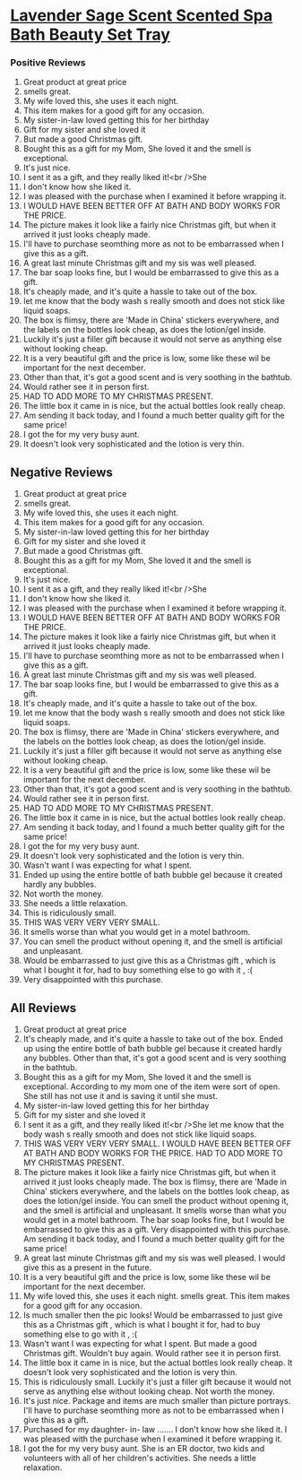 # [Lavender Sage Scent Scented Spa Bath Beauty Set Tray](https://products.checkmycream.com/products/Lavender-Sage-Scent-Scented-Spa-Bath-Beauty-Set-Tray.html)

### Positive Reviews

<ol>
      <li>Great product at great price</li>
      <li>smells great.</li>
      <li>My wife loved this, she uses it each night.</li>
      <li>This item makes for a good gift for any occasion.</li>
      <li>My sister-in-law loved getting this for her birthday</li>
      <li>Gift for my sister and she loved it</li>
      <li>But made a good Christmas gift.</li>
      <li>Bought this as a gift for my Mom, She loved it and the smell is exceptional.</li>
      <li>It&#x27;s just nice.</li>
      <li>I sent it as a gift, and they really liked it!&lt;br /&gt;She</li>
      <li>I don&#x27;t know how she liked it.  </li>
      <li>I was pleased with the purchase when I examined it before wrapping it.</li>
      <li>I WOULD HAVE BEEN BETTER OFF AT BATH AND BODY WORKS FOR THE PRICE.  </li>
      <li>The picture makes it look like a fairly nice Christmas gift, but when it arrived it just looks cheaply made.</li>
      <li>I&#x27;ll have to purchase seomthing more as not to be embarrassed when I give this as a gift.</li>
      <li>A great last minute Christmas gift and my sis was well pleased.</li>
      <li>The bar soap looks fine, but I would be embarrassed to give this as a gift.</li>
      <li>It&#x27;s cheaply made, and it&#x27;s quite a hassle to take out of the box.</li>
      <li>let me know that the body wash s really smooth and does not stick like liquid soaps.</li>
      <li>The box is flimsy, there are &#x27;Made in China&#x27; stickers everywhere, and the labels on the bottles look cheap, as does the lotion/gel inside.</li>
      <li>Luckily it&#x27;s just a filler gift because it would not serve as anything else without looking cheap.</li>
      <li>It is a very beautiful gift and the price is low, some like these wil be important for the next december.</li>
      <li>Other than that, it&#x27;s got a good scent and is very soothing in the bathtub.</li>
      <li>Would rather see it in person first.</li>
      <li>HAD TO ADD MORE TO MY CHRISTMAS PRESENT.</li>
      <li>The little box it came in is nice, but the actual bottles look really cheap.</li>
      <li>Am sending it back today, and I found a much better quality gift for the same price!</li>
      <li>I got the for my very busy aunt.</li>
      <li>It doesn&#x27;t look very sophisticated and the lotion is very thin.</li>
</ol>


<h2>Negative Reviews</h2>
<ol>
<li> Great product at great price</li>
<li> smells great.</li>
<li> My wife loved this, she uses it each night.</li>
<li> This item makes for a good gift for any occasion.</li>
<li> My sister-in-law loved getting this for her birthday</li>
<li> Gift for my sister and she loved it</li>
<li> But made a good Christmas gift.</li>
<li> Bought this as a gift for my Mom, She loved it and the smell is exceptional.</li>
<li> It&#x27;s just nice.</li>
<li> I sent it as a gift, and they really liked it!&lt;br /&gt;She</li>
<li> I don&#x27;t know how she liked it.  </li>
<li> I was pleased with the purchase when I examined it before wrapping it.</li>
<li> I WOULD HAVE BEEN BETTER OFF AT BATH AND BODY WORKS FOR THE PRICE.  </li>
<li> The picture makes it look like a fairly nice Christmas gift, but when it arrived it just looks cheaply made.</li>
<li> I&#x27;ll have to purchase seomthing more as not to be embarrassed when I give this as a gift.</li>
<li> A great last minute Christmas gift and my sis was well pleased.</li>
<li> The bar soap looks fine, but I would be embarrassed to give this as a gift.</li>
<li> It&#x27;s cheaply made, and it&#x27;s quite a hassle to take out of the box.</li>
<li> let me know that the body wash s really smooth and does not stick like liquid soaps.</li>
<li> The box is flimsy, there are &#x27;Made in China&#x27; stickers everywhere, and the labels on the bottles look cheap, as does the lotion/gel inside.</li>
<li> Luckily it&#x27;s just a filler gift because it would not serve as anything else without looking cheap.</li>
<li> It is a very beautiful gift and the price is low, some like these wil be important for the next december.</li>
<li> Other than that, it&#x27;s got a good scent and is very soothing in the bathtub.</li>
<li> Would rather see it in person first.</li>
<li> HAD TO ADD MORE TO MY CHRISTMAS PRESENT.</li>
<li> The little box it came in is nice, but the actual bottles look really cheap.</li>
<li> Am sending it back today, and I found a much better quality gift for the same price!</li>
<li> I got the for my very busy aunt.</li>
<li> It doesn&#x27;t look very sophisticated and the lotion is very thin.</li>
<li> Wasn&#x27;t want I was expecting for what I spent.</li>
<li> Ended up using the entire bottle of bath bubble gel because it created hardly any bubbles.</li>
<li> Not worth the money.</li>
<li> She needs a little relaxation.</li>
<li> This is ridiculously small.</li>
<li> THIS WAS VERY VERY VERY SMALL.  </li>
<li> It smells worse than what you would get in a motel bathroom.</li>
<li> You can smell the product without opening it, and the smell is artificial and unpleasant.</li>
<li> Would be embarrassed to just give this as a Christmas gift , which is what I bought it for, had to buy something else to go with it , :(</li>
<li> Very disappointed with this purchase.</li>
</ol>

<h2>All Reviews</h2>

<ol>
    <li> Great product at great price</li>
    <li> It&#x27;s cheaply made, and it&#x27;s quite a hassle to take out of the box. Ended up using the entire bottle of bath bubble gel because it created hardly any bubbles. Other than that, it&#x27;s got a good scent and is very soothing in the bathtub.</li>
    <li> Bought this as a gift for my Mom, She loved it and the smell is exceptional. According to my mom one of the item were sort of open. She still has not use it and is saving it until she must.</li>
    <li> My sister-in-law loved getting this for her birthday</li>
    <li> Gift for my sister and she loved it</li>
    <li> I sent it as a gift, and they really liked it!&lt;br /&gt;She let me know that the body wash s really smooth and does not stick like liquid soaps.</li>
    <li> THIS WAS VERY VERY VERY SMALL.  I WOULD HAVE BEEN BETTER OFF AT BATH AND BODY WORKS FOR THE PRICE.  HAD TO ADD MORE TO MY CHRISTMAS PRESENT.</li>
    <li> The picture makes it look like a fairly nice Christmas gift, but when it arrived it just looks cheaply made. The box is flimsy, there are &#x27;Made in China&#x27; stickers everywhere, and the labels on the bottles look cheap, as does the lotion/gel inside. You can smell the product without opening it, and the smell is artificial and unpleasant. It smells worse than what you would get in a motel bathroom. The bar soap looks fine, but I would be embarrassed to give this as a gift. Very disappointed with this purchase. Am sending it back today, and I found a much better quality gift for the same price!</li>
    <li> A great last minute Christmas gift and my sis was well pleased. I would give this as a present in the future.</li>
    <li> It is a very beautiful gift and the price is low, some like these wil be important for the next december.</li>
    <li> My wife loved this, she uses it each night. smells great. This item makes for a good gift for any occasion.</li>
    <li> Is much smaller then the pic looks! Would be embarrassed to just give this as a Christmas gift , which is what I bought it for, had to buy something else to go with it , :(</li>
    <li> Wasn&#x27;t want I was expecting for what I spent. But made a good Christmas gift. Wouldn&#x27;t buy again. Would rather see it in person first.</li>
    <li> The little box it came in is nice, but the actual bottles look really cheap. It doesn&#x27;t look very sophisticated and the lotion is very thin.</li>
    <li> This is ridiculously small. Luckily it&#x27;s just a filler gift because it would not serve as anything else without looking cheap. Not worth the money.</li>
    <li> It&#x27;s just nice. Package and items are much smaller than picture portrays. I&#x27;ll have to purchase seomthing more as not to be embarrassed when I give this as a gift.</li>
    <li> Purchased for my daughter- in- law ....... I don&#x27;t know how she liked it.  I was pleased with the purchase when I examined it before wrapping it.</li>
    <li> I got the for my very busy aunt. She is an ER doctor, two kids and volunteers with all of her children&#x27;s activities. She needs a little relaxation.</li>
</ol>





